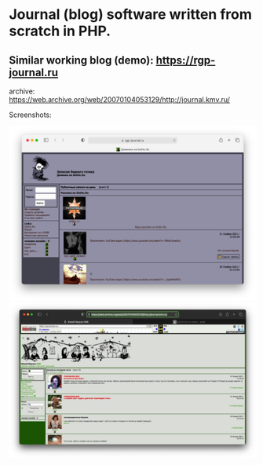 # Journal (blog) software written from scratch in PHP.

## Similar working blog (demo): https://rgp-journal.ru

archive: https://web.archive.org/web/20070104053129/http://journal.kmv.ru/


Screenshots:

<img src="https://raw.githubusercontent.com/matveynator/journal/master/screenshot-01.png" width="600">

<img src="https://raw.githubusercontent.com/matveynator/journal/master/screenshot-02.jpg" width="600">
